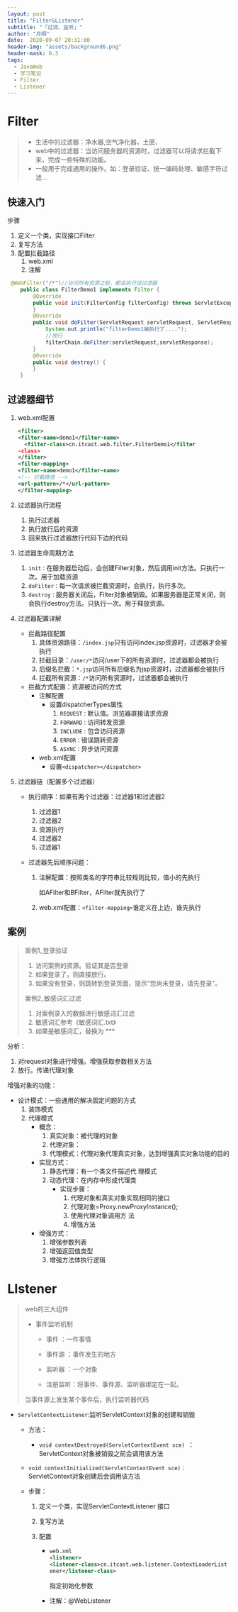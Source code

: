 ```yaml
---
layout: post
title: "Filter&Listener"
subtitle: "「过滤、监听」"
author: "月明"
date:  2020-09-07 20:31:00
header-img: "assets/background6.png"
header-mask: 0.3
tags:
  - JavaWeb
  - 学习笔记
  - Filter
  - Listener
---
```


# Filter

> * ⽣活中的过滤器：净⽔器,空⽓净化器，⼟匪、
> * web中的过滤器：当访问服务器的资源时，过滤器可以将请求拦截下来，完成⼀些特殊的功能。
> * ⼀般⽤于完成通⽤的操作。如：登录验证、统⼀编码处理、敏感字符过滤...

## 快速入门

步骤

1. 定义一个类，实现接口Filter
2. 复写方法
3. 配置拦截路径
   1. web.xml
   2. 注解

```java
 @WebFilter("/*")//访问所有资源之前，都会执⾏该过滤器
    public class FilterDemo1 implements Filter {
        @Override
        public void init(FilterConfig filterConfig) throws ServletException {
        }
        @Override
        public void doFilter(ServletRequest servletRequest, ServletResponse servletResponse, FilterChain filterChain) throws IOException, ServletException {
            System.out.println("filterDemo1被执⾏了....");
            //放⾏
            filterChain.doFilter(servletRequest,servletResponse);
        }
        @Override
        public void destroy() {
        }
    }
```

## 过滤器细节

1. web.xml配置

   ```xml
   <filter>
   <filter-name>demo1</filter-name>
     <filter-class>cn.itcast.web.filter.FilterDemo1</filter
   -class>
   </filter>
   <filter-mapping>
   <filter-name>demo1</filter-name>
   <!-- 拦截路径 -->
   <url-pattern>/*</url-pattern>
   </filter-mapping>
   ```

2. 过滤器执行流程

   1. 执行过滤器
   2. 执行放行后的资源
   3. 回来执行过滤器放行代码下边的代码

3. 过滤器生命周期方法

   1. `init：`在服务器启动后，会创建Filter对象，然后调用init方法。只执行一次。用于加载资源
   2. `doFilter：`每一次请求被拦截资源时，会执行，执行多次。
   3. `destroy：`服务器关闭后，Filter对象被销毁。如果服务器是正常关闭，则会执行destroy方法。只执行一次。用于释放资源。

4. 过滤器配置详解

   * 拦截路径配置
     1. 具体资源路径：`/index.jsp`只有访问index.jsp资源时，过滤器才会被执行
     2. 拦截目录：`/user/*`访问/user下的所有资源时，过滤器都会被执行
     3. 后缀名拦截：`*.jsp`访问所有后缀名为jsp资源时，过滤器都会被执行
     4. 拦截所有资源：`/*`访问所有资源时，过滤器都会被执行
   * 拦截方式配置：资源被访问的方式
     * 注解配置
       * 设置dispatcherTypes属性
         1. `REQUEST：`默认值。浏览器直接请求资源
         2. `FORWARD：`访问转发资源
         3. `INCLUDE：`包含访问资源
         4. `ERROR：`错误跳转资源
         5. `ASYNC：`异步访问资源
     * web.xml配置
       * 设置`<dispatcher></dispatcher>`

5. 过滤器链（配置多个过滤器）

   * 执行顺序：如果有两个过滤器：过滤器1和过滤器2

     1. 过滤器1
     2. 过滤器2
     3. 资源执行
     4. 过滤器2
     5. 过滤器1

   * 过滤器先后顺序问题：

     1. 注解配置：按照类名的字符串比较规则比较，值小的先执行

        如AFilter和BFilter，AFilter就先执行了

     2. web.xml配置：`<filter-mapping>`谁定义在上边，谁先执行

## 案例

> 案例1_登录验证
>
> 1. 访问案例的资源。验证其是否登录
> 2. 如果登录了，则直接放⾏。
> 3. 如果没有登录，则跳转到登录⻚⾯，提⽰"您尚未登录，请先登录"。
>
> 案例2_敏感词汇过滤
>
> 1. 对案例录⼊的数据进⾏敏感词汇过滤
> 2. 敏感词汇参考《敏感词汇.txt》
> 3. 如果是敏感词汇，替换为 ***

分析：
1. 对request对象进⾏增强。增强获取参数相关⽅法
2. 放⾏。传递代理对象

增强对象的功能：
* 设计模式：⼀些通⽤的解决固定问题的⽅式
  1. 装饰模式
  2. 代理模式
     * 概念：
       1. 真实对象：被代理的对象
       2. 代理对象：
       3. 代理模式：代理对象代理真实对象，达到增强真实对象功能的⽬的
     * 实现⽅式：
       1. 静态代理：有⼀个类⽂件描述代
          理模式
       2. 动态代理：在内存中形成代理类
          * 实现步骤：
            1. 代理对象和真实对象实现相同的接口
            2. 代理对象=Proxy.newProxyInstance();
            3. 使⽤代理对象调⽤⽅
               法
            4. 增强⽅法
     * 增强⽅式：
       1. 增强参数列表
       2. 增强返回值类型
       3. 增强⽅法体执⾏逻辑

# LIstener

> web的三⼤组件
>
> * 事件监听机制
>   * 事件 ：⼀件事情
>
>   * 事件源 ：事件发⽣的地⽅
>
>   * 监听器 ：⼀个对象
>
>   * 注册监听：将事件、事件源、监听器绑定在⼀起。
>
> 当事件源上发⽣某个事件后，执⾏监听器代码

* `ServletContextListener`:监听ServletContext对象的创建和销毁
  * ⽅法：

    * `void contextDestroyed(ServletContextEvent sce) `：ServletContext对象被销毁之前会调⽤该⽅法

  * `void contextInitialized(ServletContextEvent sce)： `ServletContext对象创建后会调⽤该⽅法

  * 步骤：

    1. 定义⼀个类，实现ServletContextListener
       接口

    2. 复写⽅法

    3. 配置

       * ```xml
         web.xml
         <listener>
         <listener-class>cn.itcast.web.listener.ContextLoaderList
         ener</listener-class>
         ```
         
         指定初始化参数<contex-param>
         
        * 注解：@WebListener
